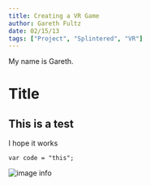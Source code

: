 ```yaml
---
title: Creating a VR Game
author: Gareth Fultz
date: 02/15/13
tags: ["Project", "Splintered", "VR"]
---
```


My name is Gareth.

# Title

## This is a test

I hope it works

```
var code = "this";
```

![image info](logo.png)
